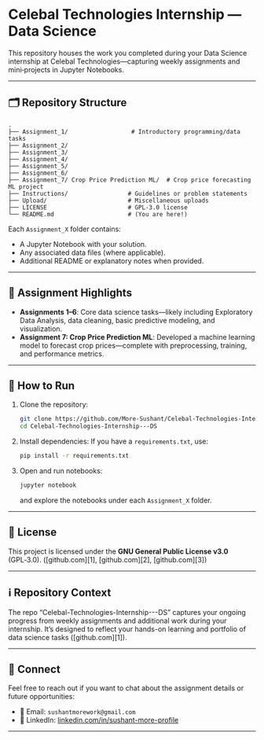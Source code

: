 # Celebal Technologies Internship — Data Science

This repository houses the work you completed during your Data Science internship at Celebal Technologies—capturing weekly assignments and mini‑projects in Jupyter Notebooks.  

---

## 🗂 Repository Structure

```text
.
├── Assignment_1/                  # Introductory programming/data tasks
├── Assignment_2/
├── Assignment_3/
├── Assignment_4/
├── Assignment_5/
├── Assignment_6/
├── Assignment_7/ Crop Price Prediction ML/  # Crop price forecasting ML project
├── Instructions/                 # Guidelines or problem statements
├── Upload/                       # Miscellaneous uploads
├── LICENSE                       # GPL‑3.0 license
└── README.md                     # (You are here!)
````

Each `Assignment_X` folder contains:

* A Jupyter Notebook with your solution.
* Any associated data files (where applicable).
* Additional README or explanatory notes when provided.

---

## 🧠 Assignment Highlights

* **Assignments 1–6**: Core data science tasks—likely including Exploratory Data Analysis, data cleaning, basic predictive modeling, and visualization.
* **Assignment 7: Crop Price Prediction ML**: Developed a machine learning model to forecast crop prices—complete with preprocessing, training, and performance metrics.

---

## 📌 How to Run

1. Clone the repository:

   ```bash
   git clone https://github.com/More-Sushant/Celebal-Technologies-Internship---DS.git
   cd Celebal-Technologies-Internship---DS
   ```
2. Install dependencies:
   If you have a `requirements.txt`, use:

   ```bash
   pip install -r requirements.txt
   ```
3. Open and run notebooks:

   ```bash
   jupyter notebook
   ```

   and explore the notebooks under each `Assignment_X` folder.

---

## 📝 License

This project is licensed under the **GNU General Public License v3.0** (GPL‑3.0). ([github.com][1], [github.com][2], [github.com][3])

---

## ℹ️ Repository Context

The repo “Celebal-Technologies-Internship---DS” captures your ongoing progress from weekly assignments and additional work during your internship. It’s designed to reflect your hands-on learning and portfolio of data science tasks ([github.com][1]).

---

## 🔗 Connect

Feel free to reach out if you want to chat about the assignment details or future opportunities:

* 📧 Email: `sushantmorework@gmail.com`
* 💼 LinkedIn: [linkedin.com/in/sushant-more-profile](https://www.linkedin.com/in/sushant-more-profile)

---
